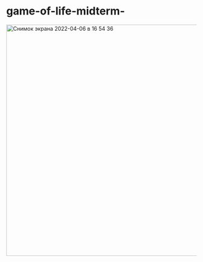 # game-of-life-midterm-


<img width="613" alt="Снимок экрана 2022-04-06 в 16 54 36" src="https://user-images.githubusercontent.com/102521781/161963481-3b0ba165-3f94-4223-bd19-24195b27c4de.png">
